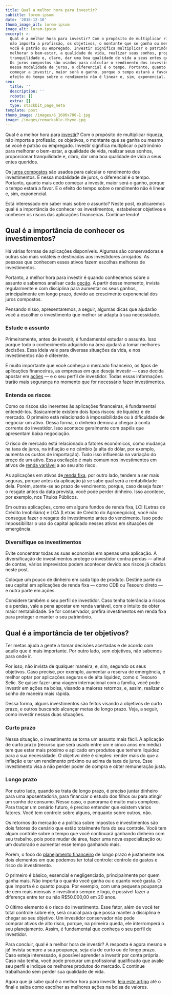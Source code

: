 ```yaml
---
title: Qual a melhor hora para investir?
subtitle: lorem-ipsum
date: '2018-12-10'
thumb_image_alt: lorem-ipsum
image_alt: lorem-ipsum
excerpt: >-
  Qual é a melhor hora para investir? Com o propósito de multiplicar riqueza,
  não importa a profissão, os objetivos, o montante que se ganha ou mesmo se
  você é patrão ou empregado. Investir significa multiplicar o patrimônio para
  melhorar o bem-estar, a qualidade de vida, realizar seus sonhos, proporcionar
  tranquilidade e, claro, dar uma boa qualidade de vida a seus entes queridos. 
  Os juros compostos são usados para calcular o rendimento dos investimentos. E
  nessa modalidade de juros, o diferencial é o tempo. Portanto, quanto mais cedo
  começar a investir, maior será o ganho, porque o tempo estará a favor. E o
  efeito do tempo sobre o rendimento não é linear e, sim, exponencial.
seo:
  title: ''
  description: ''
  robots: []
  extra: []
  type: stackbit_page_meta
template: post
thumb_image: /images/6_1600x700-1.jpg
image: /images/remarkable-thyme.jpg
---
```

Qual é a melhor hora para [investir](https://saudemaisacao.com.br/investimento-mensal-qual-o-valor-ideal-para-poupar-e-investir/)? Com o propósito de multiplicar riqueza, não importa a profissão, os objetivos, o montante que se ganha ou mesmo se você é patrão ou empregado. Investir significa multiplicar o patrimônio para melhorar o bem-estar, a qualidade de vida, realizar seus sonhos, proporcionar tranquilidade e, claro, dar uma boa qualidade de vida a seus entes queridos.

Os [juros compostos](https://saudemaisacao.com.br/blog/dinheiro-trabalhar-por-voce-riqueza/) são usados para calcular o rendimento dos investimentos. E nessa modalidade de juros, o diferencial é o tempo. Portanto, quanto mais cedo começar a investir, maior será o ganho, porque o tempo estará a favor. E o efeito do tempo sobre o rendimento não é linear e, sim, exponencial.

Está interessado em saber mais sobre o assunto? Neste post, explicaremos qual é a importância de conhecer os investimentos,  estabelecer objetivos e conhecer os riscos das aplicações financeiras. Continue lendo\![
](http://saudemaisacao.com.br/parceiros/?utm_source=cta-parceiros\&utm_medium=blog\&utm_campaign=cta-parceiros)

## **Qual é a importância de conhecer os investimentos?**

Há várias formas de aplicações disponíveis. Algumas são conservadoras e outras são mais voláteis e destinadas aos investidores arrojados. As pessoas que conhecem esses ativos fazem escolhas melhores de investimentos.

Portanto, a melhor hora para investir é quando conhecemos sobre o assunto e sabemos analisar cada [opção](https://saudemaisacao.com.br/blog/como-funciona-o-mercado-de-opcoes/). A partir desse momento, invista regularmente e com disciplina para aumentar os seus ganhos, principalmente em longo prazo, devido ao crescimento exponencial dos juros compostos.

Pensando nisso, apresentaremos, a seguir, algumas dicas que ajudarão você a escolher o investimento que melhor se adapta à sua necessidade.

### Estude o assunto

Primeiramente, antes de investir, é fundamental estudar o assunto. Isso porque todo o conhecimento adquirido na área ajudará a tomar melhores decisões. Essa ideia vale para diversas situações da vida, e nos investimentos não é diferente.

É muito importante que você conheça o mercado financeiro, os tipos de aplicações financeiras, as empresas em que deseja investir — caso decida apostar em [ações](https://saudemaisacao.com.br/blog/como-aplicar-na-bolsa-de-valores-pela-primeira-vez/) — e o seu perfil de investidor. Todas essas informações trarão mais segurança no momento que for necessário fazer investimentos.

### Entenda os riscos

Como os riscos são inerentes às aplicações financeiras, é fundamental entendê-los. Basicamente existem dois tipos riscos: de liquidez e de mercado. O primeiro está relacionado à impossibilidade ou à dificuldade de negociar um ativo. Dessa forma, o dinheiro demora a chegar à conta corrente do investidor. Isso acontece geralmente com papéis que apresentam baixa negociação.

O risco de mercado está relacionado a fatores econômicos, como mudança na taxa de juros, na inflação e no câmbio (a alta do dólar, por exemplo, aumenta os custos de importação). Tudo isso influencia na variação do preço de um ativo. Essa oscilação é mais comum nos investimentos em ativos de [renda variável](https://saudemaisacao.com.br/blog/destaque-home/afinal-o-que-e-renda-fixa-e-renda-variavel/) a ao seu alto risco.

As aplicações em ativos de[ renda fixa](https://saudemaisacao.com.br/blog/destaque-home/voce-sabe-quanto-investir-em-renda-fixa/), por outro lado, tendem a ser mais seguras, porque antes da aplicação já se sabe qual será a rentabilidade dela. Porém, atente-se ao prazo de vencimento, porque, caso deseja fazer o resgate antes da data prevista, você pode perder dinheiro. Isso acontece, por exemplo, nos Títulos Públicos.

Em outras aplicações, como em alguns fundos de renda fixa, LCI (Letras de Crédito Imobiliário) e LCA (Letras de Crédito do Agronegócio), você não consegue fazer o resgate do investimento antes do vencimento. Isso pode impossibilitar o uso do capital aplicado nesses ativos em situações de emergência.

### Diversifique os investimentos

Evite concentrar todas as suas economias em apenas uma aplicação. A diversificação de investimentos protege o investidor contra perdas — afinal de contas, vários imprevistos podem acontecer devido aos riscos já citados neste post.

Coloque um pouco de dinheiro em cada tipo de produto. Destine parte do seu capital em aplicações de renda fixa — como CDB ou Tesouro direto — e outra parte em ações.

Considere também o seu perfil de investidor. Caso tenha tolerância a riscos e a perdas, vale a pena apostar em renda variável, com o intuito de obter maior rentabilidade. Se for conservador, prefira investimentos em renda fixa para proteger e manter o seu patrimônio.

## **Qual é a importância de ter objetivos?**

Ter metas ajuda a gente a tomar decisões acertadas e de acordo com aquilo que é mais importante. Por outro lado, sem objetivos, não sabemos para onde ir.

Por isso, não invista de qualquer maneira, e, sim, segundo os seus objetivos. Caso precise, por exemplo, aumentar a reserva de emergência, é melhor optar por aplicações seguras e de alta liquidez, como o Tesouro Selic. Se quiser fazer uma viagem internacional com a família, você pode investir em ações na bolsa, visando a maiores retornos, e, assim, realizar o sonho de maneira mais rápida.

Dessa forma, alguns investimentos são feitos visando a objetivos de curto prazo, e outros buscando alcançar metas de longo prazo. Veja, a seguir, como investir nessas duas situações.

### Curto prazo

Nessa situação, o investimento se torna um assunto mais fácil. A aplicação de curto prazo (recurso que será usado entre um e cinco anos em média) tem que estar mais próximo e aplicado em produtos que tenham liquidez para a sua necessidade. O objetivo dele é simples: render mais do que a inflação e ter um rendimento próximo ou acima da taxa de juros. Esse investimento visa a não perder poder de compra e obter remuneração justa.

### Longo prazo

Por outro lado, quando se trata de longo prazo, é preciso juntar dinheiro para uma aposentadoria, para financiar o estudo dos filhos ou para atingir um sonho de consumo. Nesse caso, o panorama é muito mais complexo. Para traçar um cenário futuro, é preciso entender que existem vários fatores. Você tem controle sobre alguns, enquanto sobre outros, não.

Os retornos do mercado e a política sobre impostos e investimentos são dois fatores do cenário que estão totalmente fora do seu controle. Você tem algum controle sobre o tempo que você continuará ganhando dinheiro com seu trabalho, pois pode mudar de área, fazer uma nova especialização ou um doutorado e aumentar esse tempo ganhando mais.

Porém, o foco do [planejamento financeiro](https://www.btgpactualdigital.com/blog/financas/planejamento-financeiro) de longo prazo é justamente nos dois elementos em que podemos ter total controle: controle de gastos e risco do investimento.

O primeiro é básico, essencial e negligenciado, principalmente por quem ganha mais. Não importa o quanto você ganha ou o quanto você gasta. O que importa é o quanto poupa. Por exemplo, com uma pequena poupança de cem reais mensais e investindo sempre e logo, é possível fazer a diferença entre ter ou não R$50.000,00 em 20 anos.

O último elemento é o risco do investimento. Esse fator, além de você ter total controle sobre ele, será crucial para que possa manter a disciplina e chegar ao seu objetivo. Um investidor conservador não pode comprar ativos de alto risco, porque, na primeira queda, ele interromperá o seu planejamento. Assim, é fundamental que conheça o seu perfil de investidor.

Para concluir, qual é a melhor hora de investir? A resposta é agora mesmo e já! Invista sempre a sua poupança, seja ela de curto ou de longo prazo. Caso esteja interessado, é possível aprender a investir por conta própria. Caso não tenha, você pode procurar um profissional qualificado que avalie seu perfil e indique os melhores produtos do mercado. E continue trabalhando sem perder sua qualidade de vida.

Agora que já sabe qual é a melhor hora para investir, [leia este artigo](https://saudemaisacao.com.br/blog/como-escolher-as-melhores-acoes-para-investir/) até o final e saiba como escolher as melhores ações na bolsa de valores.
